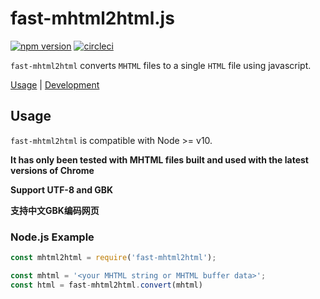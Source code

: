 # fast-mhtml2html.js

[![npm version](https://badge.fury.io/js/fast-mhtml2html.svg)](https://badge.fury.io/js/fast-mhtml2html) [![circleci](https://circleci.com/gh/msindwan/fast-mhtml2html.svg?style=shield&circle-token=:circle-token)](https://circleci.com/gh/msindwan/fast-mhtml2html)

`fast-mhtml2html` converts `MHTML` files to a single `HTML` file using javascript.

[Usage](#usage) | [Development](#development)

## Usage

`fast-mhtml2html` is compatible with Node >= v10.

**It has only been tested with MHTML files built and used with the latest versions of Chrome**

**Support UTF-8 and GBK**

**支持中文GBK编码网页**

### Node.js Example

```js
const mhtml2html = require('fast-mhtml2html');

const mhtml = '<your MHTML string or MHTML buffer data>';
const html = fast-mhtml2html.convert(mhtml)
```
